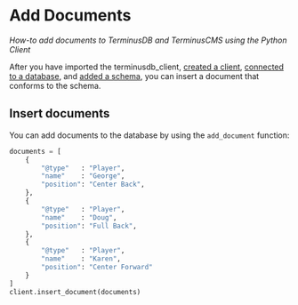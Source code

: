 # Add Documents

*How-to add documents to TerminusDB and TerminusCMS using the Python Client*

After you have imported the terminusdb_client, [created a client](./connect-with-python-client.md), [connected to a database](./connect-to-a-database.md), and [added a schema](./add-a-schema.md), you can insert a document that conforms to the schema.

## Insert documents

You can add documents to the database by using the `add_document` function:
```python
documents = [
    {
        "@type"   : "Player",
        "name"    : "George",
        "position": "Center Back",
    },
    {
        "@type"   : "Player",
        "name"    : "Doug",
        "position": "Full Back",
    },
    {
        "@type"   : "Player", 
        "name"    : "Karen", 
        "position": "Center Forward" 
    }
]
client.insert_document(documents)
```

